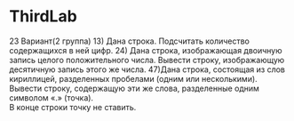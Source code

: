 # ThirdLab
23 Вариант(2 группа)
13) Дана строка. Подсчитать количество содержащихся в ней цифр.
24) Дана строка, изображающая двоичную запись целого положительного числа. 
Вывести строку, изображающую десятичную запись этого же числа.
47)Дана строка, состоящая из слов кириллицей, разделенных пробелами (одним или несколькими).  
Вывести строку, содержащую эти же слова, разделенные одним символом «.» (точка).  
В конце строки точку не ставить. 
